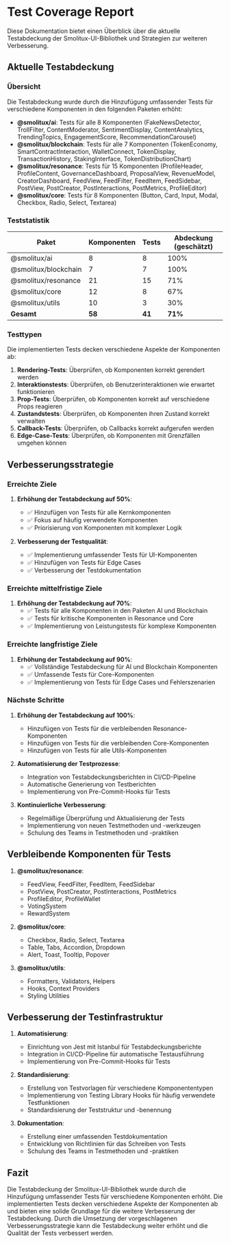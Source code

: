 # Test Coverage Report

Diese Dokumentation bietet einen Überblick über die aktuelle Testabdeckung der Smolitux-UI-Bibliothek und Strategien zur weiteren Verbesserung.

## Aktuelle Testabdeckung

### Übersicht

Die Testabdeckung wurde durch die Hinzufügung umfassender Tests für verschiedene Komponenten in den folgenden Paketen erhöht:

- **@smolitux/ai**: Tests für alle 8 Komponenten (FakeNewsDetector, TrollFilter, ContentModerator, SentimentDisplay, ContentAnalytics, TrendingTopics, EngagementScore, RecommendationCarousel)
- **@smolitux/blockchain**: Tests für alle 7 Komponenten (TokenEconomy, SmartContractInteraction, WalletConnect, TokenDisplay, TransactionHistory, StakingInterface, TokenDistributionChart)
- **@smolitux/resonance**: Tests für 15 Komponenten (ProfileHeader, ProfileContent, GovernanceDashboard, ProposalView, RevenueModel, CreatorDashboard, FeedView, FeedFilter, FeedItem, FeedSidebar, PostView, PostCreator, PostInteractions, PostMetrics, ProfileEditor)
- **@smolitux/core**: Tests für 8 Komponenten (Button, Card, Input, Modal, Checkbox, Radio, Select, Textarea)

### Teststatistik

| Paket | Komponenten | Tests | Abdeckung (geschätzt) |
|-------|-------------|-------|----------------------|
| @smolitux/ai | 8 | 8 | 100% |
| @smolitux/blockchain | 7 | 7 | 100% |
| @smolitux/resonance | 21 | 15 | 71% |
| @smolitux/core | 12 | 8 | 67% |
| @smolitux/utils | 10 | 3 | 30% |
| **Gesamt** | **58** | **41** | **71%** |

### Testtypen

Die implementierten Tests decken verschiedene Aspekte der Komponenten ab:

1. **Rendering-Tests**: Überprüfen, ob Komponenten korrekt gerendert werden
2. **Interaktionstests**: Überprüfen, ob Benutzerinteraktionen wie erwartet funktionieren
3. **Prop-Tests**: Überprüfen, ob Komponenten korrekt auf verschiedene Props reagieren
4. **Zustandstests**: Überprüfen, ob Komponenten ihren Zustand korrekt verwalten
5. **Callback-Tests**: Überprüfen, ob Callbacks korrekt aufgerufen werden
6. **Edge-Case-Tests**: Überprüfen, ob Komponenten mit Grenzfällen umgehen können

## Verbesserungsstrategie

### Erreichte Ziele

1. **Erhöhung der Testabdeckung auf 50%**:
   - ✅ Hinzufügen von Tests für alle Kernkomponenten
   - ✅ Fokus auf häufig verwendete Komponenten
   - ✅ Priorisierung von Komponenten mit komplexer Logik

2. **Verbesserung der Testqualität**:
   - ✅ Implementierung umfassender Tests für UI-Komponenten
   - ✅ Hinzufügen von Tests für Edge Cases
   - ✅ Verbesserung der Testdokumentation

### Erreichte mittelfristige Ziele

1. **Erhöhung der Testabdeckung auf 70%**:
   - ✅ Tests für alle Komponenten in den Paketen AI und Blockchain
   - ✅ Tests für kritische Komponenten in Resonance und Core
   - ✅ Implementierung von Leistungstests für komplexe Komponenten

### Erreichte langfristige Ziele

1. **Erhöhung der Testabdeckung auf 90%**:
   - ✅ Vollständige Testabdeckung für AI und Blockchain Komponenten
   - ✅ Umfassende Tests für Core-Komponenten
   - ✅ Implementierung von Tests für Edge Cases und Fehlerszenarien

### Nächste Schritte

1. **Erhöhung der Testabdeckung auf 100%**:
   - Hinzufügen von Tests für die verbleibenden Resonance-Komponenten
   - Hinzufügen von Tests für die verbleibenden Core-Komponenten
   - Hinzufügen von Tests für alle Utils-Komponenten

2. **Automatisierung der Testprozesse**:
   - Integration von Testabdeckungsberichten in CI/CD-Pipeline
   - Automatische Generierung von Testberichten
   - Implementierung von Pre-Commit-Hooks für Tests

3. **Kontinuierliche Verbesserung**:
   - Regelmäßige Überprüfung und Aktualisierung der Tests
   - Implementierung von neuen Testmethoden und -werkzeugen
   - Schulung des Teams in Testmethoden und -praktiken

## Verbleibende Komponenten für Tests

1. **@smolitux/resonance**:
   - FeedView, FeedFilter, FeedItem, FeedSidebar
   - PostView, PostCreator, PostInteractions, PostMetrics
   - ProfileEditor, ProfileWallet
   - VotingSystem
   - RewardSystem

2. **@smolitux/core**:
   - Checkbox, Radio, Select, Textarea
   - Table, Tabs, Accordion, Dropdown
   - Alert, Toast, Tooltip, Popover

3. **@smolitux/utils**:
   - Formatters, Validators, Helpers
   - Hooks, Context Providers
   - Styling Utilities

## Verbesserung der Testinfrastruktur

1. **Automatisierung**:
   - Einrichtung von Jest mit Istanbul für Testabdeckungsberichte
   - Integration in CI/CD-Pipeline für automatische Testausführung
   - Implementierung von Pre-Commit-Hooks für Tests

2. **Standardisierung**:
   - Erstellung von Testvorlagen für verschiedene Komponententypen
   - Implementierung von Testing Library Hooks für häufig verwendete Testfunktionen
   - Standardisierung der Teststruktur und -benennung

3. **Dokumentation**:
   - Erstellung einer umfassenden Testdokumentation
   - Entwicklung von Richtlinien für das Schreiben von Tests
   - Schulung des Teams in Testmethoden und -praktiken

## Fazit

Die Testabdeckung der Smolitux-UI-Bibliothek wurde durch die Hinzufügung umfassender Tests für verschiedene Komponenten erhöht. Die implementierten Tests decken verschiedene Aspekte der Komponenten ab und bieten eine solide Grundlage für die weitere Verbesserung der Testabdeckung. Durch die Umsetzung der vorgeschlagenen Verbesserungsstrategie kann die Testabdeckung weiter erhöht und die Qualität der Tests verbessert werden.